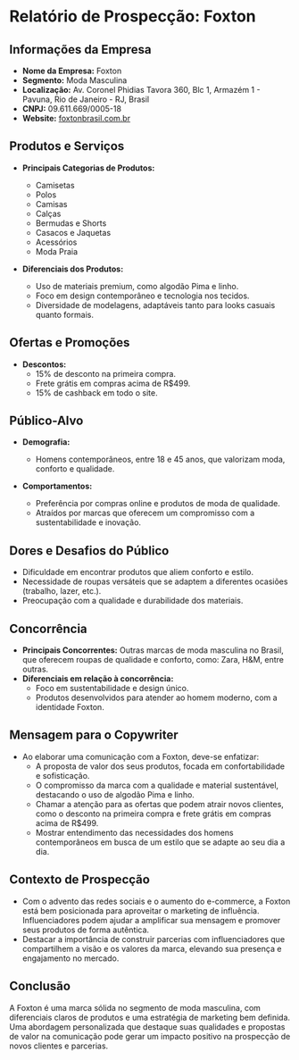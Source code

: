 # Relatório de Prospecção: Foxton

## Informações da Empresa
- **Nome da Empresa:** Foxton
- **Segmento:** Moda Masculina
- **Localização:** Av. Coronel Phidias Tavora 360, Blc 1, Armazém 1 - Pavuna, Rio de Janeiro - RJ, Brasil
- **CNPJ:** 09.611.669/0005-18
- **Website:** [foxtonbrasil.com.br](https://www.foxtonbrasil.com.br)

## Produtos e Serviços
- **Principais Categorias de Produtos:**
  - Camisetas
  - Polos
  - Camisas
  - Calças
  - Bermudas e Shorts
  - Casacos e Jaquetas
  - Acessórios
  - Moda Praia
   
- **Diferenciais dos Produtos:**
  - Uso de materiais premium, como algodão Pima e linho.
  - Foco em design contemporâneo e tecnologia nos tecidos.
  - Diversidade de modelagens, adaptáveis tanto para looks casuais quanto formais.

## Ofertas e Promoções
- **Descontos:**
  - 15% de desconto na primeira compra.
  - Frete grátis em compras acima de R$499.
  - 15% de cashback em todo o site.

## Público-Alvo
- **Demografia:** 
  - Homens contemporâneos, entre 18 e 45 anos, que valorizam moda, conforto e qualidade.
  
- **Comportamentos:**
  - Preferência por compras online e produtos de moda de qualidade.
  - Atraídos por marcas que oferecem um compromisso com a sustentabilidade e inovação.

## Dores e Desafios do Público
- Dificuldade em encontrar produtos que aliem conforto e estilo.
- Necessidade de roupas versáteis que se adaptem a diferentes ocasiões (trabalho, lazer, etc.).
- Preocupação com a qualidade e durabilidade dos materiais.

## Concorrência
- **Principais Concorrentes:** Outras marcas de moda masculina no Brasil, que oferecem roupas de qualidade e conforto, como: Zara, H&M, entre outras.
- **Diferenciais em relação à concorrência:**
  - Foco em sustentabilidade e design único.
  - Produtos desenvolvidos para atender ao homem moderno, com a identidade Foxton.

## Mensagem para o Copywriter
- Ao elaborar uma comunicação com a Foxton, deve-se enfatizar:
  - A proposta de valor dos seus produtos, focada em confortabilidade e sofisticação.
  - O compromisso da marca com a qualidade e material sustentável, destacando o uso de algodão Pima e linho.
  - Chamar a atenção para as ofertas que podem atrair novos clientes, como o desconto na primeira compra e frete grátis em compras acima de R$499.
  - Mostrar entendimento das necessidades dos homens contemporâneos em busca de um estilo que se adapte ao seu dia a dia.

## Contexto de Prospecção
- Com o advento das redes sociais e o aumento do e-commerce, a Foxton está bem posicionada para aproveitar o marketing de influência. Influenciadores podem ajudar a amplificar sua mensagem e promover seus produtos de forma autêntica.
- Destacar a importância de construir parcerias com influenciadores que compartilhem a visão e os valores da marca, elevando sua presença e engajamento no mercado.

## Conclusão
A Foxton é uma marca sólida no segmento de moda masculina, com diferenciais claros de produtos e uma estratégia de marketing bem definida. Uma abordagem personalizada que destaque suas qualidades e propostas de valor na comunicação pode gerar um impacto positivo na prospecção de novos clientes e parcerias.